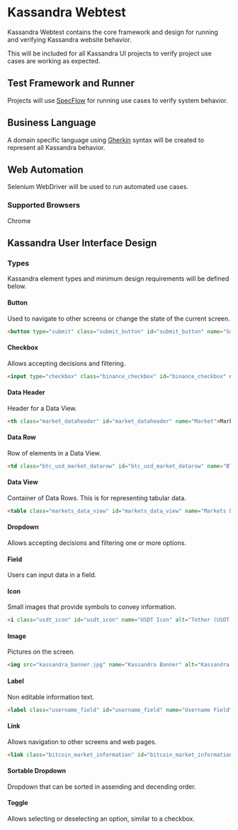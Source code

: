 # Kassandra Webtest

Kassandra Webtest contains the core framework and design for running and verifying Kassandra website behavior.

This will be included for all Kassandra UI projects to verify project use cases are working as expected.

## Test Framework and Runner 
Projects will use [SpecFlow](https://specflow.org/) for running use cases to verify system behavior.

## Business Language
A domain specific language using [Gherkin](https://cucumber.io/docs/gherkin/) syntax will be created to represent all Kassandra behavior.

## Web Automation
Selenium WebDriver will be used to run automated use cases.

### Supported Browsers
Chrome

## Kassandra User Interface Design 

### Types
Kassandra element types and minimum design requirements will be defined below.

#### Button
Used to navigate to other screens or change the state of the current screen.

``` html
<button type="submit" class="submit_button" id="submit_button" name="Submit">Text</button>
```

#### Checkbox
Allows accepting decisions and filtering.

``` html
<input type="checkbox" class="binance_checkbox" id="binance_checkbox" name="Binance" value="Binance">
```

#### Data Header
Header for a Data View.

``` html
<th class="market_dataheader" id="market_dataheader" name="Market">Market</th>
```

#### Data Row
Row of elements in a Data View.

``` html
<td class="btc_usd_market_datarow" id="btc_usd_market_datarow" name="BTC-USD">BTC-USD</td>
```

#### Data View
Container of Data Rows. This is for representing tabular data.

``` html
<table class="markets_data_view" id="markets_data_view" name="Markets Data View">
```

#### Dropdown
Allows accepting decisions and filtering one or more options.

#### Field
Users can input data in a field.

#### Icon
Small images that provide symbols to convey information.

``` html
<i class="usdt_icon" id="usdt_icon" name="USDT Icon" alt="Tether (USDT) Icon"></i>
```

#### Image
Pictures on the screen.

``` html
<img src="kassandra_banner.jpg" name="Kassandra Banner" alt="Kassandra banner 'Find your financial freedom'">
```

#### Label
Non editable information text.

``` html
<label class="username_field" id="username_field" name="Username Field">Username</label>
```

#### Link
Allows navigation to other screens and web pages.

``` html
<link class="bitcoin_market_information" id="bitcoin_market_information" name="Bitcoin Market Information" rel="search" href="https://coinmarketcap.com/currencies/bitcoin/">
```

#### Sortable Dropdown
Dropdown that can be sorted in assending and decending order.

#### Toggle
Allows selecting or deselecting an option, similar to a checkbox.

